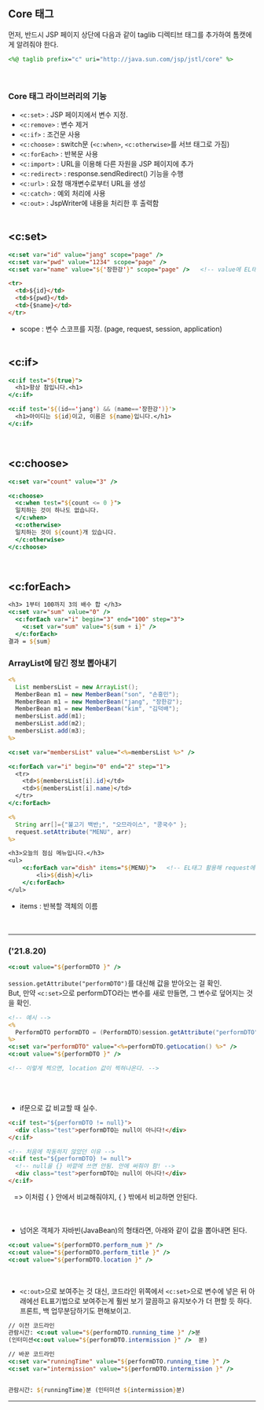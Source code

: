 ## Core 태그

먼저, 반드시 JSP 페이지 상단에 다음과 같이 taglib 디렉티브 태그를 추가하여 톰캣에게 알려줘야 한다.

```jsp
<%@ taglib prefix="c" uri="http://java.sun.com/jsp/jstl/core" %>
```

<br>

### Core 태그 라이브러리의 기능

- `<c:set>` : JSP 페이지에서 변수 지정.
- `<c:remove>` : 변수 제거
- `<c:if>` : 조건문 사용
- `<c:choose>` : switch문 (`<c:when>`, `<c:otherwise>`를 서브 태그로 가짐)
- `<c:forEach>` : 반복문 사용
- `<c:import>` : URL을 이용해 다른 자원을 JSP 페이지에 추가
- `<c:redirect>` : response.sendRedirect() 기능을 수행
- `<c:url>` : 요청 매개변수로부터 URL을 생성
- `<c:catch>` : 예외 처리에 사용
- `<c:out>` : JspWriter에 내용을 처리한 후 출력함
  <br><br>

## <c:set>

```jsp
<c:set var="id" value="jang" scope="page" />
<c:set var="pwd" value="1234" scope="page" />
<c:set var="name" value="${'장한강'}" scope="page" />   <!-- value에 EL태그를 쓸 수 있음 -->
```

```html
<tr>
  <td>${id}</td>
  <td>${pwd}</td>
  <td>{$name}</td>
</tr>
```

- scope : 변수 스코프를 지정. (page, request, session, application)
  <br><br>

## <c:if>

```jsp
<c:if test="${true}">
  <h1>항상 참입니다.<h1>
</c:if>

<c:if test='${(id=='jang') && (name=='장한강')}'>
  <h1>아이디는 ${id}이고, 이름은 ${name}입니다.</h1>
</c:if>
```

<br>

## <c:choose>

```jsp
<c:set var="count" value="3" />

<c:choose>
  <c:when test="${count <= 0 }">
  일치하는 것이 하나도 없습니다.
  </c:when>
  <c:otherwise>
  일치하는 것이 ${count}개 있습니다.
  </c:otherwise>
</c:choose>
```

<br>

## <c:forEach>

```jsp
<h3> 1부터 100까지 3의 배수 합 </h3>
<c:set var="sum" value="0" />
  <c:forEach var="i" begin="3" end="100" step="3">
    <c:set var="sum" value="${sum + i}" />
  </c:forEach>
결과 = ${sum}
```

### ArrayList에 담긴 정보 뽑아내기

```jsp
<%
  List membersList = new ArrayList();
  MemberBean m1 = new MemberBean("son", "손흥민");
  MemberBean m1 = new MemberBean("jang", "장한강");
  MemberBean m1 = new MemberBean("kim", "김덕배");
  membersList.add(m1);
  membersList.add(m2);
  membersList.add(m3);
%>

<c:set var="membersList" value="<%=membersList %>" />

<c:forEach var="i" begin="0" end="2" step="1">
  <tr>
    <td>${membersList[i].id}</td>
    <td>${membersList[i].name}</td>
  </tr>
</c:forEach>
```

```jsp
<%
  String arr[]={"불고기 백반;", "오므라이스", "콩국수" };
  request.setAttribute("MENU", arr)
%>

<h3>오늘의 점심 메뉴입니다.</h3>
<ul>
	<c:forEach var="dish" items="${MENU}">   <!-- EL태그 활용해 request에 담긴 값 가져오기 -->
		<li>${dish}</li>
	</c:forEach>
</ul>
```

- items : 반복할 객체의 이름
  <br><br><br>

---

### ('21.8.20)

```jsp
<c:out value="${performDTO }" />
```

`session.getAttribute("performDTO")`를 대신해 값을 받아오는 걸 확인. <br>
But, 만약 `<c:set>`으로 performDTO라는 변수를 새로 만들면, 그 변수로 덮어지는 것을 확인. <br>

```jsp
<!-- 예시 -->
<%
  PerformDTO performDTO = (PerformDTO)session.getAttribute("performDTO");
%>
<c:set var="performDTO" value="<%=performDTO.getLocation() %>" />
<c:out value="${performDTO }" />

<!-- 이렇게 찍으면, location 값이 찍혀나온다. -->
```

<br><br>

- if문으로 값 비교할 때 실수.

```html
<c:if test="${performDTO != null}">
  <div class="test">performDTO는 null이 아니다!</div>
</c:if>

<!-- 처음에 작동하지 않았던 이유 -->
<c:if test="${performDTO} != null">
  <!-- null을 {} 바깥에 쓰면 안됨. 안에 써줘야 함! -->
  <div class="test">performDTO는 null이 아니다!</div>
</c:if>
```

&nbsp;&nbsp; => 이처럼 { } 안에서 비교해줘야지, { } 밖에서 비교하면 안된다. <br><br><br>

- 넘어온 객체가 자바빈(JavaBean)의 형태라면, 아래와 같이 값을 뽑아내면 된다.

```jsp
<c:out value="${performDTO.perform_num }" />
<c:out value="${performDTO.perform_title }" />
<c:out value="${performDTO.location }" />
```

<br>

- `<c:out>`으로 보여주는 것 대신, 코드라인 위쪽에서 `<c:set>`으로 변수에 넣은 뒤 아래에선 EL표기법으로 보여주는게 훨씬 보기 깔끔하고 유지보수가 더 편할 듯 하다. 프론트, 백 업무분담하기도 편해보이고.

```jsp
// 이전 코드라인
관람시간: <c:out value="${performDTO.running_time }" />분
(인터미션<c:out value="${performDTO.intermission }" />  분)
```

```jsp
// 바꾼 코드라인
<c:set var="runningTime" value="${performDTO.running_time }" />
<c:set var="intermission" value="${performDTO.intermission }" />


관람시간: ${runningTime}분 (인터미션 ${intermission}분)
```

---
